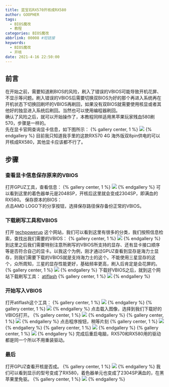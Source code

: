 ```yaml
---
title: 蓝宝石RX570开核成RX580
author: GOOPHER
tags:
  - BIOS魔改
  - 教程
categories: BIOS魔改
abbrlink: 00008 #短链接
keywords:
  - BIOS魔改
  - 开核
date: 2021-4-16 22:50:00
---
```

## 前言
在开始之前，需要知道刷BIOS的风险，刷入了错误的VBIOS可能导致开机花屏、不显示等问题。刷入错误的VBIOS后需要切换双BIOS为好的那个再进入系统再在开机状态下切换回刷坏的VBIOS再刷回，如果没有双BIOS就需要使用核显或者其他好的独显进入系统后刷回。当然也可以使用编程器刷回。  
确认了风险之后，就可以开始操作了，本教程同样适用黑苹果玩家残血580刷570，步骤是一样的。  
先在显卡官网查询显卡信息，如下图所示：
{% gallery center, 1 %}
![](https://cdn.jsdelivr.net/gh/Goopher97/tuchuang2@master/img/C3BD2AEA27ECF0C17FFA535C49A343B3.png)
{% endgallery %}
目前我只知道我手里的这款RX570 4G 海外版双8pin供电的可以开核成RX580，其他显卡应该都不行了。
## 步骤
### 查看显卡信息保存原来的VBIOS
打开GPUZ工具，查看信息：
{% gallery center, 1 %}
![](https://cdn.jsdelivr.net/gh/Goopher97/tuchuang2@master/img/QQ%E6%88%AA%E5%9B%BE20210415005858.jpg)
{% endgallery %}
可以看到这里的着色器单元是2048SP，开核后这里就会变成2304SP，即满血的RX580。
保存原本的BIOS：  
点击AMD LOGO下的分享按钮，选择保存路径保存备份正常的VBIOS。  
### 下载刷写工具和VBIOS
打开 [techpowerup](https://www.techpowerup.com/vgabios/) 这个网站，我们可以看到这里有很多的分类，我们按照信息检索，查找出我们需要的VBIOS：
{% gallery center, 1 %}
![](https://cdn.jsdelivr.net/gh/Goopher97/tuchuang2@master/img/QQ%E6%88%AA%E5%9B%BE20210415005802.jpg)
{% endgallery %}
到这里之后我们需要特别注意所刷写的VBIOS所支持的显存、还有显卡接口顺序等是否符合自己的显卡。以我这个为例，刚才通过GPUZ查看到显存是海力士显存，则我们需要下载的VBIOS就是支持海力士的这个。不能使用三星显存的这个，众所周知，三星的显存性能更好，基础频率更高，刷入后肯定是会花屏的。  
{% gallery center, 1 %}
![](https://cdn.jsdelivr.net/gh/Goopher97/tuchuang2@master/img/QQ%E6%88%AA%E5%9B%BE20210415005833.jpg)
{% endgallery %}
下载好VBIOS之后，就到这个网站下载刷写工具： [atiflash](https://www.techpowerup.com/download/ati-atiflash/)
{% gallery center, 1 %}
![](https://cdn.jsdelivr.net/gh/Goopher97/tuchuang2@master/img/QQ20210416-230023@2x.png)
{% endgallery %}
### 开始写入VBIOS
打开atiflash这个工具：
{% gallery center, 1 %}
![](https://cdn.jsdelivr.net/gh/Goopher97/tuchuang2@master/img/QQ%E6%88%AA%E5%9B%BE20210415005946.jpg)
{% endgallery %}
{% gallery center, 1 %}
![](https://cdn.jsdelivr.net/gh/Goopher97/tuchuang2@master/img/QQ%E6%88%AA%E5%9B%BE20210415005955.jpg)
{% endgallery %}
点击载入图像，选择到我们下载好的VBIOS打开。
{% gallery center, 1 %}
![](https://cdn.jsdelivr.net/gh/Goopher97/tuchuang2@master/img/QQ%E6%88%AA%E5%9B%BE20210415010007.jpg)
{% endgallery %}
{% gallery center, 1 %}
![](https://cdn.jsdelivr.net/gh/Goopher97/tuchuang2@master/img/QQ%E6%88%AA%E5%9B%BE20210415010022.jpg)
{% endgallery %}
点击程序按钮，稍等片刻
{% gallery center, 1 %}
![](https://cdn.jsdelivr.net/gh/Goopher97/tuchuang2@master/img/QQ%E6%88%AA%E5%9B%BE20210415010032.jpg)
{% endgallery %}
{% gallery center, 1 %}
![](https://cdn.jsdelivr.net/gh/Goopher97/tuchuang2@master/img/QQ%E6%88%AA%E5%9B%BE20210415010036.jpg)
{% endgallery %}
{% gallery center, 1 %}
![](https://cdn.jsdelivr.net/gh/Goopher97/tuchuang2@master/img/QQ%E6%88%AA%E5%9B%BE20210415010043.jpg)
{% endgallery %}
完成后重启电脑，RX570和RX580用的驱动都是同一个所以不用重装驱动。
### 最后
打开GPUZ查看开核是否成。
{% gallery center, 1 %}
![](https://cdn.jsdelivr.net/gh/Goopher97/tuchuang2@master/img/QQ%E6%88%AA%E5%9B%BE20210415010302.jpg)
{% endgallery %}
我们可以看到显示的型号变成了RX580，着色器单元也变成了2304SP满血的，在黑苹果里免驱。
{% gallery center, 1 %}
![](https://cdn.jsdelivr.net/gh/Goopher97/tuchuang2@master/img/QQ20210416-231121@2x.png)
{% endgallery %}